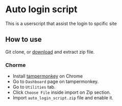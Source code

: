 # Auto login script

This is a userscript that assist the login to spcific site

## How to use

Git clone, or [download](https://github.com/vladislavk3/userscript-auto-login/archive/master.zip) and extract zip file.

### Chorme
- Install [tampermonkey](https://chrome.google.com/webstore/detail/tampermonkey/dhdgffkkebhmkfjojejmpbldmpobfkfo?hl=en) on Chrome
- Go to `Dashboard` page on tampermonkey.
- Go to `Utilities` tab.
- Click `Choose File` inside import on Zip section.
- Import `auto_login_script.zip` file and enable it.